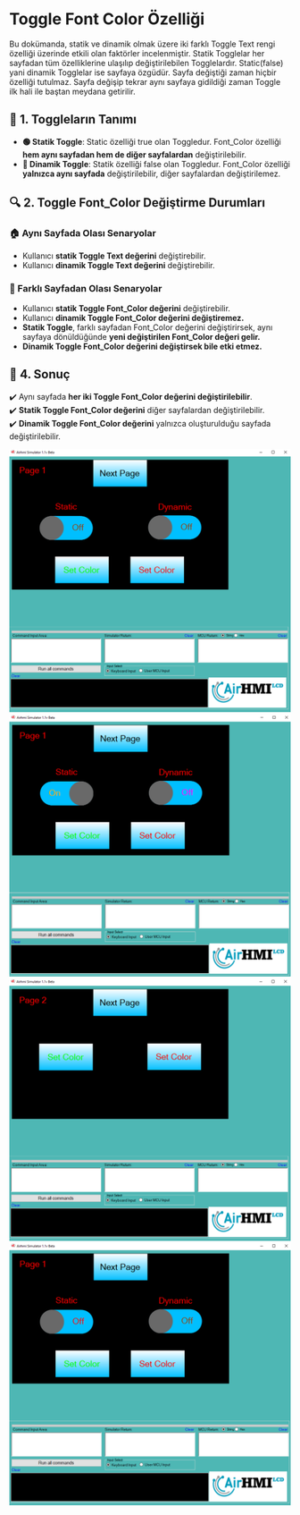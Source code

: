 # Toggle Font Color Özelliği

Bu dokümanda, statik ve dinamik olmak üzere iki farklı Toggle Text rengi özelliği üzerinde etkili olan faktörler incelenmiştir.
Statik Togglelar her sayfadan tüm özelliklerine ulaşılıp değiştirilebilen Togglelardır. Static(false) yani dinamik Togglelar ise sayfaya özgüdür.
Sayfa değiştiği zaman hiçbir özelliği tutulmaz. Sayfa değişip tekrar aynı sayfaya gidildiği zaman Toggle ilk hali ile baştan meydana getirilir. 

## 📌 1. Toggleların Tanımı
- **🟢 Statik Toggle**: Static özelliği true olan Toggledur. Font_Color özelliği **hem aynı sayfadan hem de diğer sayfalardan** değiştirilebilir.
- **🔵 Dinamik Toggle**: Statik özelliği false olan Toggledur. Font_Color  özelliği **yalnızca aynı sayfada** değiştirilebilir, diğer sayfalardan değiştirilemez.

## 🔍 2. Toggle Font_Color Değiştirme Durumları
### 🏠 Aynı Sayfada Olası Senaryolar
- Kullanıcı **statik Toggle Text değerini** değiştirebilir.
- Kullanıcı **dinamik Toggle Text değerini** değiştirebilir.


### 🔄 Farklı Sayfadan Olası Senaryolar
- Kullanıcı **statik Toggle Font_Color değerini** değiştirebilir.
- Kullanıcı **dinamik Toggle Font_Color değerini değiştiremez.**
- **Statik Toggle**, farklı sayfadan Font_Color değerini değiştirirsek, aynı sayfaya dönüldüğünde **yeni değiştirilen Font_Color değeri gelir.**
- **Dinamik Toggle Font_Color değerini değiştirsek bile etki etmez.**

## 🎯 4. Sonuç
✔️ Aynı sayfada **her iki Toggle Font_Color değerini değiştirilebilir**.  
✔️ **Statik Toggle Font_Color değerini** diğer sayfalardan değiştirilebilir.  
✔️ **Dinamik Toggle Font_Color değerini** yalnızca oluşturulduğu sayfada değiştirilebilir.  

![Açıklama Metni](1.png)
![Açıklama Metni](2.png)
![Açıklama Metni](3.png)
![Açıklama Metni](4.png)

